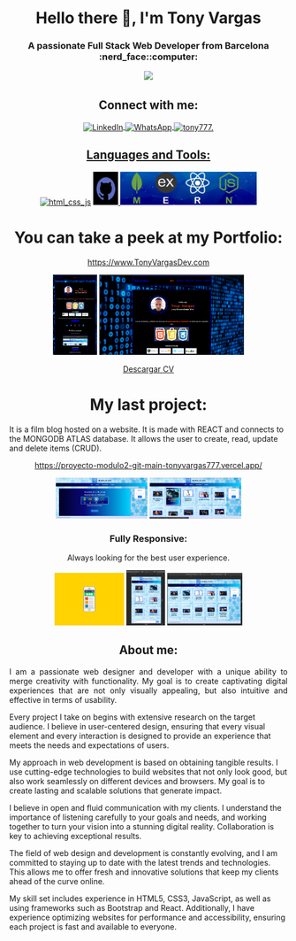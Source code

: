 <h1 align="center">Hello there 👋, I'm Tony Vargas</h1>
<h3 align="center">A passionate Full Stack Web Developer from Barcelona :nerd_face::computer:</h3>

<p align="center">
  <a href="#"><img src="https://readme-typing-svg.herokuapp.com?size=20&center=true&vCenter=true&width=480&lines=Full+Stack+Developer;HTML+CSS+JAVASCRIPT;MERN+STACK;MONGODB+EXPRESS+REACT+NODEJS;Always+Learning"></a>
</p>

<h2 align="center">Connect with me:</h2>

<p align="center">
 <a href="https://linkedin.com/in/tony-vargas-garcía-122b1424b" target="blank"><img align="center" src="https://raw.githubusercontent.com/rahuldkjain/github-profile-readme-generator/master/src/images/icons/Social/linked-in-alt.svg" alt="LinkedIn" height="40" width="40" />  
 <a href="https://wa.me/34661871759" target="blank" title="WhatsApp"><img className="red" align="center" src="https://raw.githubusercontent.com/rahuldkjain/github-profile-readme-generator/master/src/images/icons/Social/whatsapp.svg" alt="WhatsApp" height="40px" width="40px" />   
   <!-- <a href="https://www.instagram.com/tonaco777/" alt="tony777." height="40" width="40"><img align="center" src="https://raw.githubusercontent.com/rahuldkjain/github-profile-readme-generator/master/src/images/icons/Social/instagram.svg" alt="LinkedIn" height="40" width="40" /> 
<a href="https://twitter.com/tonaco777" alt="tony777." height="40" width="40"><img align="center" src="https://raw.githubusercontent.com/rahuldkjain/github-profile-readme-generator/master/src/images/icons/Social/twitter.svg" alt="LinkedIn" height="40" width="40" />  -->   
 <a href="mailto:tonacovargas@hotmail.com" target="blank"><img align="center"
 src="https://us.123rf.com/450wm/mamanamsai/mamanamsai1501/mamanamsai150100386/35929070-email-icono-en-el-fondo-azul-limpio-vector.jpg" alt="tony777." height="40" width="40" />
</p>
<h2 align="center">Languages and Tools:</h2>
<div>
<p align="center"> <a href="https://www.w3schools.com" target="_blank" rel="noreferrer"> <img src="https://github.com/TonyVargas777/portafolio/blob/main/public/img/hcj.avif" height="60px"  width="39%" alt="html_css_js" /></a>
   <a href="https://github.com/" target="_blank" rel="noreferrer"> <img src="https://github.com/TonyVargas777/portafolio/blob/main/public/img/git.png" height="60px" width="9%" alt="git" /><a href="https://www.mongodb.com/" target="_blank" rel="noreferrer"> <img src="https://github.com/TonyVargas777/portafolio/blob/main/public/img/mern.jpeg" height="60px" width="49%" alt="mern" /></a>
</p>
  
</div>


<div align="center">
  <h1>You can take a peek at my Portfolio:</h1>   
  
  https://www.TonyVargasDev.com
  
  <div>
   <a href="https://portafolio-git-main-tonyvargas777.vercel.app/"> <img src="https://github.com/TonyVargas777/portafolio/blob/main/src/components/img/p_mobile.png" alt="mobile"  width="16%"></a>
   <a href="https://portafolio-git-main-tonyvargas777.vercel.app/"> <img src="https://github.com/TonyVargas777/portafolio/blob/main/src/components/img/p_laptop.png" alt="laptop" width="52%"></a>  
</div>
<p align="center">
<a
            href="tony_vargas_cv.pdf" 
            download="Tony_Vargas_CV.pdf"
            target="_blank"
            title="Descargar Currículum Vitae"
          >
            Descargar CV
          </a>
</p>
</div>

<h1 align="center">My last project:</h1>
<p>It is a film blog hosted on a website.
It is made with REACT and connects to the MONGODB ATLAS database.
It allows the user to create, read, update and delete items (CRUD).</p>
<div align="center">

  https://proyecto-modulo2-git-main-tonyvargas777.vercel.app/
  
  <a href="https://proyecto-modulo2-git-main-tonyvargas777.vercel.app/"> <img src="https://github.com/TonyVargas777/proyecto-modulo2/blob/main/public/img/blog_cine_inicio.png" alt="imicio" width="33%"/></a>
  <a href="https://proyecto-modulo2-git-main-tonyvargas777.vercel.app/"> <img src="https://github.com/TonyVargas777/proyecto-modulo2/blob/main/public/img/blog_cine_articulos.png" alt="articulos" width="33%"/></a>
</div>
<div  align="center">
   <h3>Fully Responsive:</h3> 
   <p>Always looking for the best user experience. </p>
</div>
<div  align="center">
   <a href="https://proyecto-modulo2-git-main-tonyvargas777.vercel.app/"> <img alt="responsive" src="https://github.com/TonyVargas777/portafolio/blob/main/public/img/DXKg.gif"  width="25%"/></a> 
   <a href="https://proyecto-modulo2-git-main-tonyvargas777.vercel.app/"> <img src="https://github.com/TonyVargas777/proyecto-modulo2/blob/main/public/img/blog_cine_mobile.png" alt="mobile"  width="14%"/></a>
   <a href="https://proyecto-modulo2-git-main-tonyvargas777.vercel.app/"> <img src="https://github.com/TonyVargas777/proyecto-modulo2/blob/main/public/img/blog_cine_laptop.png" alt="laptop" width="27%"/></a>  
</div>



<div align="center">
  
</div>

 <h2 align="center">About me:</h2>
<p style="text-align: justify;">I am a passionate web designer and developer with a unique ability to merge creativity with functionality. My goal is to create captivating digital experiences that are not only visually appealing, but also intuitive and effective in terms of usability.

Every project I take on begins with extensive research on the target audience. I believe in user-centered design, ensuring that every visual element and every interaction is designed to provide an experience that meets the needs and expectations of users.

My approach in web development is based on obtaining tangible results. I use cutting-edge technologies to build websites that not only look good, but also work seamlessly on different devices and browsers. My goal is to create lasting and scalable solutions that generate impact.

I believe in open and fluid communication with my clients. I understand the importance of listening carefully to your goals and needs, and working together to turn your vision into a stunning digital reality. Collaboration is key to achieving exceptional results.

The field of web design and development is constantly evolving, and I am committed to staying up to date with the latest trends and technologies. This allows me to offer fresh and innovative solutions that keep my clients ahead of the curve online.

My skill set includes experience in HTML5, CSS3, JavaScript, as well as using frameworks such as Bootstrap and React. Additionally, I have experience optimizing websites for performance and accessibility, ensuring each project is fast and available to everyone.</p>
